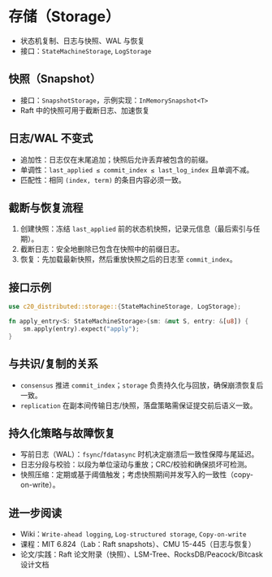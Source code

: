 # 存储（Storage）

- 状态机复制、日志与快照、WAL 与恢复
- 接口：`StateMachineStorage`, `LogStorage`

## 快照（Snapshot）

- 接口：`SnapshotStorage`，示例实现：`InMemorySnapshot<T>`
- Raft 中的快照可用于截断日志、加速恢复

## 日志/WAL 不变式

- 追加性：日志仅在末尾追加；快照后允许丢弃被包含的前缀。
- 单调性：`last_applied ≤ commit_index ≤ last_log_index` 且单调不减。
- 匹配性：相同 `(index, term)` 的条目内容必须一致。

## 截断与恢复流程

1) 创建快照：冻结 `last_applied` 前的状态机快照，记录元信息（最后索引与任期）。
2) 截断日志：安全地删除已包含在快照中的前缀日志。
3) 恢复：先加载最新快照，然后重放快照之后的日志至 `commit_index`。

## 接口示例

```rust
use c20_distributed::storage::{StateMachineStorage, LogStorage};

fn apply_entry<S: StateMachineStorage>(sm: &mut S, entry: &[u8]) {
    sm.apply(entry).expect("apply");
}
```

## 与共识/复制的关系

- `consensus` 推进 `commit_index`；`storage` 负责持久化与回放，确保崩溃恢复后一致。
- `replication` 在副本间传输日志/快照，落盘策略需保证提交前后语义一致。

## 持久化策略与故障恢复

- 写前日志（WAL）：`fsync`/`fdatasync` 时机决定崩溃后一致性保障与尾延迟。
- 日志分段与校验：以段为单位滚动与重放；CRC/校验和确保损坏可检测。
- 快照压缩：定期或基于阈值触发；考虑快照期间并发写入的一致性（copy-on-write）。

## 进一步阅读

- Wiki：`Write-ahead logging`, `Log-structured storage`, `Copy-on-write`
- 课程：MIT 6.824（Lab：Raft snapshots）、CMU 15-445（日志与恢复）
- 论文/实践：Raft 论文附录（快照）、LSM-Tree、RocksDB/Peacock/Bitcask 设计文档
